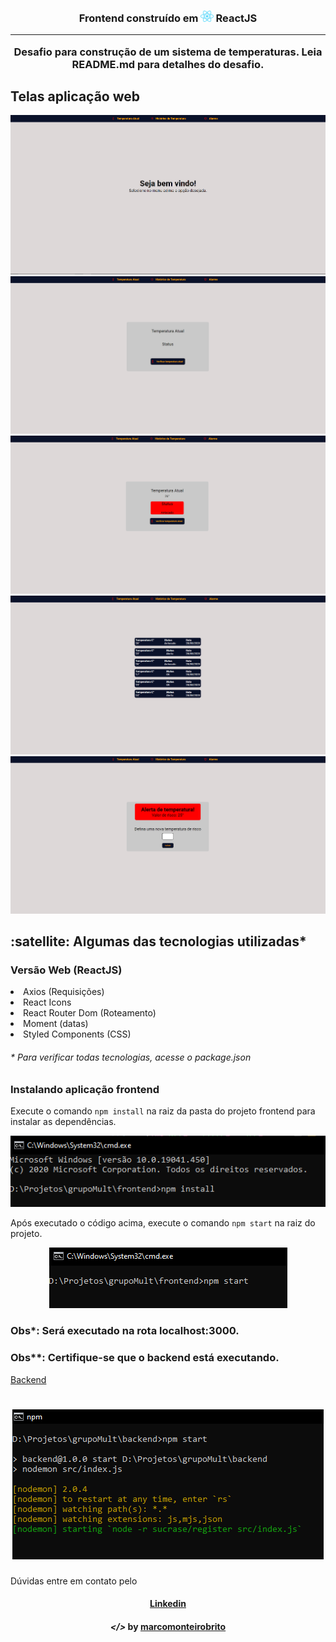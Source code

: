 
<h3 align="center"> Frontend construído em <img src="image/react.png" alt="react" height="18"> ReactJS

---

Desafio para construção de um sistema de temperaturas. Leia README.md para detalhes do desafio.

## Telas aplicação web 

<p align="center">
	<img alt="" title="" src="image/home.PNG">
	<img alt="" title="" src="image/temperatura.PNG">
	<img alt="" title="" src="image/temperatura2.PNG">
	<img alt="" title="" src="image/historico.PNG">
	<img alt="" title="" src="image/alarme.PNG">
</p>

<h2><strong>:satellite: Algumas das tecnologias utilizadas*</strong></h2>

<h3>Versão Web (ReactJS)</h3>
<li>Axios (Requisições)</li>
<li>React Icons</li>
<li>React Router Dom (Roteamento)</li>
<li>Moment (datas)</li>
<li>Styled Components (CSS)</li>

<h6>* Para verificar todas tecnologias, acesse o package.json</h6>

### Instalando aplicação frontend

Execute o comando ```npm install``` na raiz da pasta do projeto frontend para instalar as dependências.  
<div align="center" >
<img alt="npminstall" src="image/npminstall.PNG"> 
</div>

Após executado o código acima, execute o comando ```npm start``` na raiz do projeto.  
<div align="center" >
<img alt="npmstart" src="image/npmstart.PNG">
</div>

<h3>Obs*: Será executado na rota localhost:3000. </h3> 
<h3>Obs**: Certifique-se que o backend está executando. </h3>

<a href='https://github.com/marcomonteirobrito/temperatura-nodejs-reactjs/tree/master/backend' target='_blank'>Backend</a>

<h1 align="center">
    <img alt="" src="image/backendRUN.PNG">
</h1>

Dúvidas entre em contato pelo <h4 align="center"> <a href="https://www.linkedin.com/in/marco-antonio-monteiro-de-brito-541ba0144/" target="_blank">Linkedin</a> </h4>

<h4 align="center"> <em>&lt;/&gt;</em> by <a href="https://github.com/marcomonteirobrito" target="_blank">marcomonteirobrito</a> </h4>